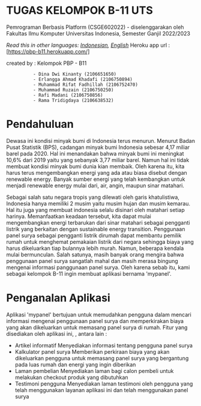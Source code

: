 # TUGAS KELOMPOK B-11 UTS

Pemrograman Berbasis Platform (CSGE602022) - diselenggarakan oleh Fakultas Ilmu Komputer Universitas Indonesia, Semester Ganjil 2022/2023

*Read this in other languages: [Indonesian](README.md), [English](README.en.md)*
Heroku app url : [https://pbp-b11.herokuapp.com/]

created by : Kelompok PBP - B11

              - Dina Dwi Kinanty (2106651650)
              - Erlangga Ahmad Khadafi (2106750894)
              - Muhammad Rifat Fadhillah (2106752470)
              - Muhammad Ruzain (2106750250)
              - Rafi Madani (2106750856)
              - Rama Tridigdaya (2106638532)

# Pendahuluan

Dewasa ini kondisi minyak bumi di Indonesia terus menurun. Menurut Badan Pusat Statistik (BPS), cadangan minyak bumi Indonesia sebesar 4,17 miliar barel pada 2020. Hal ini menandakan bahwa minyak bumi ini meningkat 10,6% dari 2019 yaitu yang sebanyak 3,77 miliar barel. Namun hal ini tidak membuat kondisi minyak bumi dunia kian membaik. Oleh karena itu, kita harus terus mengembangkan energi yang ada atau biasa disebut dengan renewable energy. Banyak sumber energi yang telah kembangkan untuk menjadi renewable energy mulai dari, air, angin, maupun sinar matahari. 

Sebagai salah satu negara tropis yang dilewati oleh garis khatulistiwa, Indonesia hanya memiliki 2 musim yaitu musim hujan dan musim kemarau. Hal itu juga yang membuat indonesia selalu disinari oleh matahari setiap harinya. Memanfaatkan keadaan tersebut, kita dapat mulai mengembangkan energi terbarukan dari sinar matahari sebagai pengganti listrik yang berkaitan dengan sustainable energy transition. Penggunaan panel surya sebagai pengganti listrik dirumah dapat membantu pemilik rumah untuk menghemat pemakaian listrik dari negara sehingga biaya yang harus dikeluarkan tiap bulannya lebih murah. Namun, beberapa kendala mulai bermunculan. Salah satunya, masih banyak orang mengira bahwa penggunaan panel surya sangatlah mahal dan masih merasa bingung mengenai informasi panggunaan panel surya. Oleh karena sebab itu, kami sebagai kelompok B-11 ingin membuat aplikasi bernama 'mypanel'. 

# Penganalan Aplikasi 

Aplikasi 'mypanel' bertujuan untuk memudahkan pengguna dalam mencari informasi mengenai penggunaan panel surya dan memperkirakan biaya yang akan dikeluarkan untuk memasang panel surya di rumah. Fitur yang disediakan oleh aplikasi ini, , antara lain :
  - Artikel informatif
      Menyediakan informasi tentang pengguna panel surya
  - Kalkulator panel surya 
      Memberikan perkiraan biaya yang akan dikeluarkan pengguna untuk memasang panel surya yang bergantung pada luas rumah dan energi yang ingin diberikan
  - Laman pembelian 
      Menyediakan laman bagi calon pembeli untuk melakukan checkout produk yang dibutuhkan
  - Testimoni pengguna 
      Menyediakan laman testimoni oleh pengguna yang telah menggunakan layanan aplikasi ini dan telah menggunakan panel surya 
 
 
